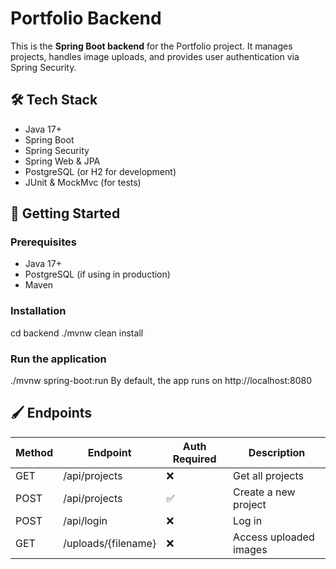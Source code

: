 # Portfolio Backend

This is the **Spring Boot backend** for the Portfolio project. It manages projects, handles image uploads, and provides user authentication via Spring Security.

## 🛠️ Tech Stack

- Java 17+
- Spring Boot
- Spring Security
- Spring Web & JPA
- PostgreSQL (or H2 for development)
- JUnit & MockMvc (for tests)

## 🚀 Getting Started

### Prerequisites

- Java 17+
- PostgreSQL (if using in production)
- Maven

### Installation

cd backend
./mvnw clean install

### Run the application

./mvnw spring-boot:run
By default, the app runs on http://localhost:8080

## 🖌️ Endpoints

| Method | Endpoint            | Auth Required | Description            |
| ------ | ------------------- | ------------- | ---------------------- |
| GET    | /api/projects       | ❌             | Get all projects       |
| POST   | /api/projects       | ✅             | Create a new project   |
| POST   | /api/login          | ❌             | Log in                 |
| GET    | /uploads/{filename} | ❌             | Access uploaded images |
